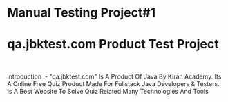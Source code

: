 # Manual Testing Project#1

<h1>qa.jbktest.com Product Test Project</h1><br>
<p>introduction :- "qa.jbktest.com" Is A Product Of Java By Kiran Academy.
Its A Online Free Quiz Product Made For Fullstack Java Developers & Testers.
Is A Best Website To Solve Quiz Related Many Technologies And Tools   
<p>
